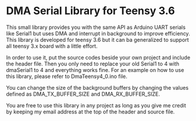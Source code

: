 # DMA Serial Library for Teensy 3.6

This small library provides you with the same API as Arduino UART serials like Serial1 but uses DMA and interrupt
in background to improve efficiency. This library is developed for teensy 3.6 but it can ba generalized to support
all teensy 3.x board with a little effort.

In order to use it, put the source codes beside your own project and include the header file.
Then you only need to replace your old Serial1 to 4 with dmaSerial1 to 4 and everything works fine. 
For an example on how to use this library, please refer to DmaTeensy4_0.ino file.

You can change the size of the background buffers by changing the values defined as DMA_TX_BUFFER_SIZE and 
DMA_RX_BUFFER_SIZE.

You are free to use this library in any project as long as you give me credit by keeping my email address
at the top of the header and source file.